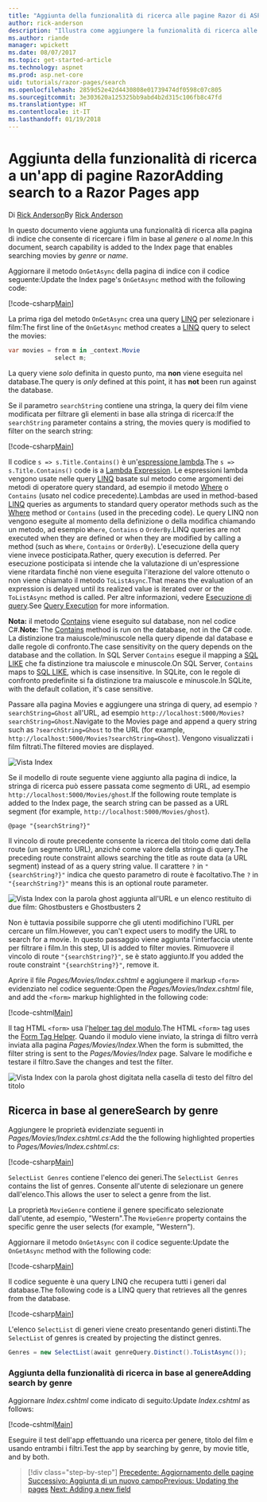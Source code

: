 ```yaml
---
title: "Aggiunta della funzionalità di ricerca alle pagine Razor di ASP.NET Core MVC"
author: rick-anderson
description: "Illustra come aggiungere la funzionalità di ricerca alle pagine Razor di ASP.NET Core"
ms.author: riande
manager: wpickett
ms.date: 08/07/2017
ms.topic: get-started-article
ms.technology: aspnet
ms.prod: asp.net-core
uid: tutorials/razor-pages/search
ms.openlocfilehash: 2859d52e42d4430808e01739474df0598c07c805
ms.sourcegitcommit: 3e303620a125325bb9abd4b2d315c106fb8c47fd
ms.translationtype: HT
ms.contentlocale: it-IT
ms.lasthandoff: 01/19/2018
---
```

# <a name="adding-search-to-a-razor-pages-app"></a><span data-ttu-id="24239-103">Aggiunta della funzionalità di ricerca a un'app di pagine Razor</span><span class="sxs-lookup"><span data-stu-id="24239-103">Adding search to a Razor Pages app</span></span>

<span data-ttu-id="24239-104">Di [Rick Anderson](https://twitter.com/RickAndMSFT)</span><span class="sxs-lookup"><span data-stu-id="24239-104">By [Rick Anderson](https://twitter.com/RickAndMSFT)</span></span>

<span data-ttu-id="24239-105">In questo documento viene aggiunta una funzionalità di ricerca alla pagina di indice che consente di ricercare i film in base al *genere* o al *nome*.</span><span class="sxs-lookup"><span data-stu-id="24239-105">In this document, search capability is added to the Index page that enables searching movies by *genre* or *name*.</span></span>

<span data-ttu-id="24239-106">Aggiornare il metodo `OnGetAsync` della pagina di indice con il codice seguente:</span><span class="sxs-lookup"><span data-stu-id="24239-106">Update the Index page's `OnGetAsync` method with the following code:</span></span>

[!code-csharp[Main](razor-pages-start/sample/RazorPagesMovie/Pages/Movies/Index.cshtml.cs?name=snippet_1stSearch)]

<span data-ttu-id="24239-107">La prima riga del metodo `OnGetAsync` crea una query [LINQ](https://docs.microsoft.com/dotnet/csharp/programming-guide/concepts/linq/) per selezionare i film:</span><span class="sxs-lookup"><span data-stu-id="24239-107">The first line of the `OnGetAsync` method creates a [LINQ](https://docs.microsoft.com/dotnet/csharp/programming-guide/concepts/linq/) query to select the movies:</span></span>

```csharp
var movies = from m in _context.Movie
             select m;
```

<span data-ttu-id="24239-108">La query viene *solo* definita in questo punto, ma **non** viene eseguita nel database.</span><span class="sxs-lookup"><span data-stu-id="24239-108">The query is *only* defined at this point, it has **not** been run against the database.</span></span>

<span data-ttu-id="24239-109">Se il parametro `searchString` contiene una stringa, la query dei film viene modificata per filtrare gli elementi in base alla stringa di ricerca:</span><span class="sxs-lookup"><span data-stu-id="24239-109">If the `searchString` parameter contains a string, the movies query is modified to filter on the search string:</span></span>

[!code-csharp[Main](razor-pages-start/sample/RazorPagesMovie/Pages/Movies/Index.cshtml.cs?name=snippet_SearchNull)]

<span data-ttu-id="24239-110">Il codice `s => s.Title.Contains()` è un'[espressione lambda](https://docs.microsoft.com/dotnet/csharp/programming-guide/statements-expressions-operators/lambda-expressions).</span><span class="sxs-lookup"><span data-stu-id="24239-110">The `s => s.Title.Contains()` code is a [Lambda Expression](https://docs.microsoft.com/dotnet/csharp/programming-guide/statements-expressions-operators/lambda-expressions).</span></span> <span data-ttu-id="24239-111">Le espressioni lambda vengono usate nelle query [LINQ](https://docs.microsoft.com/dotnet/csharp/programming-guide/concepts/linq/) basate sul metodo come argomenti dei metodi di operatore query standard, ad esempio il metodo [Where](https://docs.microsoft.com/dotnet/csharp/programming-guide/concepts/linq/query-syntax-and-method-syntax-in-linq) o `Contains` (usato nel codice precedente).</span><span class="sxs-lookup"><span data-stu-id="24239-111">Lambdas are used in method-based [LINQ](https://docs.microsoft.com/dotnet/csharp/programming-guide/concepts/linq/) queries as arguments to standard query operator methods such as the [Where](https://docs.microsoft.com/dotnet/csharp/programming-guide/concepts/linq/query-syntax-and-method-syntax-in-linq) method or `Contains` (used in the preceding code).</span></span> <span data-ttu-id="24239-112">Le query LINQ non vengono eseguite al momento della definizione o della modifica chiamando un metodo, ad esempio `Where`, `Contains` o `OrderBy`.</span><span class="sxs-lookup"><span data-stu-id="24239-112">LINQ queries are not executed when they are defined or when they are modified by calling a method (such as `Where`, `Contains`  or `OrderBy`).</span></span> <span data-ttu-id="24239-113">L'esecuzione della query viene invece posticipata.</span><span class="sxs-lookup"><span data-stu-id="24239-113">Rather, query execution is deferred.</span></span> <span data-ttu-id="24239-114">Per esecuzione posticipata si intende che la valutazione di un'espressione viene ritardata finché non viene eseguita l'iterazione del valore ottenuto o non viene chiamato il metodo `ToListAsync`.</span><span class="sxs-lookup"><span data-stu-id="24239-114">That means the evaluation of an expression is delayed until its realized value is iterated over or the `ToListAsync` method is called.</span></span> <span data-ttu-id="24239-115">Per altre informazioni, vedere [Esecuzione di query](https://docs.microsoft.com/dotnet/framework/data/adonet/ef/language-reference/query-execution).</span><span class="sxs-lookup"><span data-stu-id="24239-115">See [Query Execution](https://docs.microsoft.com/dotnet/framework/data/adonet/ef/language-reference/query-execution) for more information.</span></span>

<span data-ttu-id="24239-116">**Nota:** il metodo [Contains](https://docs.microsoft.com//dotnet/api/system.data.objects.dataclasses.entitycollection-1.contains) viene eseguito sul database, non nel codice C#.</span><span class="sxs-lookup"><span data-stu-id="24239-116">**Note:** The [Contains](https://docs.microsoft.com//dotnet/api/system.data.objects.dataclasses.entitycollection-1.contains) method is run on the database, not in the C# code.</span></span> <span data-ttu-id="24239-117">La distinzione tra maiuscole/minuscole nella query dipende dal database e dalle regole di confronto.</span><span class="sxs-lookup"><span data-stu-id="24239-117">The case sensitivity on the query depends on the database and the collation.</span></span> <span data-ttu-id="24239-118">In SQL Server `Contains` esegue il mapping a [SQL LIKE](https://docs.microsoft.com/sql/t-sql/language-elements/like-transact-sql) che fa distinzione tra maiuscole e minuscole.</span><span class="sxs-lookup"><span data-stu-id="24239-118">On SQL Server, `Contains` maps to [SQL LIKE](https://docs.microsoft.com/sql/t-sql/language-elements/like-transact-sql), which is case insensitive.</span></span> <span data-ttu-id="24239-119">In SQLite, con le regole di confronto predefinite si fa distinzione tra maiuscole e minuscole.</span><span class="sxs-lookup"><span data-stu-id="24239-119">In SQLite, with the default collation, it's case sensitive.</span></span>

<span data-ttu-id="24239-120">Passare alla pagina Movies e aggiungere una stringa di query, ad esempio `?searchString=Ghost` all'URL, ad esempio `http://localhost:5000/Movies?searchString=Ghost`.</span><span class="sxs-lookup"><span data-stu-id="24239-120">Navigate to the Movies page and append a query string such as `?searchString=Ghost` to the URL (for example, `http://localhost:5000/Movies?searchString=Ghost`).</span></span> <span data-ttu-id="24239-121">Vengono visualizzati i film filtrati.</span><span class="sxs-lookup"><span data-stu-id="24239-121">The filtered movies are displayed.</span></span>

![Vista Index](search/_static/ghost.png)

<span data-ttu-id="24239-123">Se il modello di route seguente viene aggiunto alla pagina di indice, la stringa di ricerca può essere passata come segmento di URL, ad esempio `http://localhost:5000/Movies/ghost`.</span><span class="sxs-lookup"><span data-stu-id="24239-123">If the following route template is added to the Index page, the search string can be passed as a URL segment (for example, `http://localhost:5000/Movies/ghost`).</span></span>

```cshtml
@page "{searchString?}"
```

<span data-ttu-id="24239-124">Il vincolo di route precedente consente la ricerca del titolo come dati della route (un segmento URL), anziché come valore della stringa di query.</span><span class="sxs-lookup"><span data-stu-id="24239-124">The preceding route constraint allows searching the title as route data (a URL segment) instead of as a query string value.</span></span>  <span data-ttu-id="24239-125">Il carattere `?` in `"{searchString?}"` indica che questo parametro di route è facoltativo.</span><span class="sxs-lookup"><span data-stu-id="24239-125">The `?` in `"{searchString?}"` means this is an optional route parameter.</span></span>

![Vista Index con la parola ghost aggiunta all'URL e un elenco restituito di due film: Ghostbusters e Ghostbusters 2](search/_static/g2.png)

<span data-ttu-id="24239-127">Non è tuttavia possibile supporre che gli utenti modifichino l'URL per cercare un film.</span><span class="sxs-lookup"><span data-stu-id="24239-127">However, you can't expect users to modify the URL to search for a movie.</span></span> <span data-ttu-id="24239-128">In questo passaggio viene aggiunta l'interfaccia utente per filtrare i film.</span><span class="sxs-lookup"><span data-stu-id="24239-128">In this step, UI is added to filter movies.</span></span> <span data-ttu-id="24239-129">Rimuovere il vincolo di route `"{searchString?}"`, se è stato aggiunto.</span><span class="sxs-lookup"><span data-stu-id="24239-129">If you added the route constraint `"{searchString?}"`, remove it.</span></span>

<span data-ttu-id="24239-130">Aprire il file *Pages/Movies/Index.cshtml* e aggiungere il markup `<form>` evidenziato nel codice seguente:</span><span class="sxs-lookup"><span data-stu-id="24239-130">Open the *Pages/Movies/Index.cshtml* file, and add the `<form>` markup highlighted in the following code:</span></span>

[!code-cshtml[Main](razor-pages-start/sample/RazorPagesMovie/Pages/Movies/Index2.cshtml?highlight=14-19&range=1-22)]

<span data-ttu-id="24239-131">Il tag HTML `<form>` usa l'[helper tag del modulo](xref:mvc/views/working-with-forms#the-form-tag-helper).</span><span class="sxs-lookup"><span data-stu-id="24239-131">The HTML `<form>` tag uses the [Form Tag Helper](xref:mvc/views/working-with-forms#the-form-tag-helper).</span></span> <span data-ttu-id="24239-132">Quando il modulo viene inviato, la stringa di filtro verrà inviata alla pagina *Pages/Movies/Index*.</span><span class="sxs-lookup"><span data-stu-id="24239-132">When the form is submitted, the filter string is sent to the *Pages/Movies/Index* page.</span></span> <span data-ttu-id="24239-133">Salvare le modifiche e testare il filtro.</span><span class="sxs-lookup"><span data-stu-id="24239-133">Save the changes and test the filter.</span></span>

![Vista Index con la parola ghost digitata nella casella di testo del filtro del titolo](search/_static/filter.png)

## <a name="search-by-genre"></a><span data-ttu-id="24239-135">Ricerca in base al genere</span><span class="sxs-lookup"><span data-stu-id="24239-135">Search by genre</span></span>

<span data-ttu-id="24239-136">Aggiungere le proprietà evidenziate seguenti in *Pages/Movies/Index.cshtml.cs*:</span><span class="sxs-lookup"><span data-stu-id="24239-136">Add the the following highlighted properties to *Pages/Movies/Index.cshtml.cs*:</span></span>

[!code-csharp[Main](razor-pages-start/sample/RazorPagesMovie/Pages/Movies/Index.cshtml.cs?name=snippet_newProps&highlight=11-)]

<span data-ttu-id="24239-137">`SelectList Genres` contiene l'elenco dei generi.</span><span class="sxs-lookup"><span data-stu-id="24239-137">The `SelectList Genres` contains the list of genres.</span></span> <span data-ttu-id="24239-138">Consente all'utente di selezionare un genere dall'elenco.</span><span class="sxs-lookup"><span data-stu-id="24239-138">This allows the user to select a genre from the list.</span></span>

<span data-ttu-id="24239-139">La proprietà `MovieGenre` contiene il genere specificato selezionate dall'utente, ad esempio, "Western".</span><span class="sxs-lookup"><span data-stu-id="24239-139">The `MovieGenre` property contains the specific genre the user selects (for example, "Western").</span></span>

<span data-ttu-id="24239-140">Aggiornare il metodo `OnGetAsync` con il codice seguente:</span><span class="sxs-lookup"><span data-stu-id="24239-140">Update the `OnGetAsync` method with the following code:</span></span>

[!code-csharp[Main](razor-pages-start/sample/RazorPagesMovie/Pages/Movies/Index.cshtml.cs?name=snippet_SearchGenre)]

<span data-ttu-id="24239-141">Il codice seguente è una query LINQ che recupera tutti i generi dal database.</span><span class="sxs-lookup"><span data-stu-id="24239-141">The following code is a LINQ query that retrieves all the genres from the database.</span></span>

[!code-csharp[Main](razor-pages-start/sample/RazorPagesMovie/Pages/Movies/Index.cshtml.cs?name=snippet_LINQ)]

<span data-ttu-id="24239-142">L'elenco `SelectList` di generi viene creato presentando generi distinti.</span><span class="sxs-lookup"><span data-stu-id="24239-142">The `SelectList` of genres is created by projecting the distinct genres.</span></span>

<!-- BUG in OPS
Tag snippet_selectlist's start line '75' should be less than end line '29' when resolving "[!code-csharp[Main](razor-pages-start/sample/RazorPagesMovie/Pages/Movies/Index.cshtml.cs?name=snippet_SelectList)]"

There is no start line.

[!code-csharp[Main](razor-pages-start/sample/RazorPagesMovie/Pages/Movies/Index.cshtml.cs?name=snippet_SelectList)]
-->

```csharp
Genres = new SelectList(await genreQuery.Distinct().ToListAsync());
```

### <a name="adding-search-by-genre"></a><span data-ttu-id="24239-143">Aggiunta della funzionalità di ricerca in base al genere</span><span class="sxs-lookup"><span data-stu-id="24239-143">Adding search by genre</span></span>

<span data-ttu-id="24239-144">Aggiornare *Index.cshtml* come indicato di seguito:</span><span class="sxs-lookup"><span data-stu-id="24239-144">Update *Index.cshtml* as follows:</span></span>

[!code-cshtml[Main](razor-pages-start/sample/RazorPagesMovie/Pages/Movies/IndexFormGenreNoRating.cshtml?highlight=16-18&range=1-26)]

<span data-ttu-id="24239-145">Eseguire il test dell'app effettuando una ricerca per genere, titolo del film e usando entrambi i filtri.</span><span class="sxs-lookup"><span data-stu-id="24239-145">Test the app by searching by genre, by movie title, and by both.</span></span>

>[!div class="step-by-step"]
<span data-ttu-id="24239-146">[Precedente: Aggiornamento delle pagine](xref:tutorials/razor-pages/da1)
[Successivo: Aggiunta di un nuovo campo](xref:tutorials/razor-pages/new-field)</span><span class="sxs-lookup"><span data-stu-id="24239-146">[Previous: Updating the pages](xref:tutorials/razor-pages/da1)
[Next: Adding a new field](xref:tutorials/razor-pages/new-field)</span></span>
